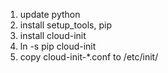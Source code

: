 1. update python
2. install setup_tools, pip
3. install cloud-init
4. ln -s pip cloud-init 
5. copy cloud-init-*.conf to /etc/init/
